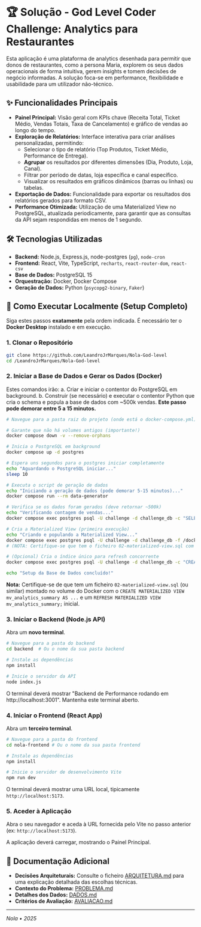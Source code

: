 # 🏆 Solução - God Level Coder Challenge: Analytics para Restaurantes

Esta aplicação é uma plataforma de analytics desenhada para permitir que donos de restaurantes, como a persona Maria, explorem os seus dados operacionais de forma intuitiva, gerem insights e tomem decisões de negócio informadas. A solução foca-se em performance, flexibilidade e usabilidade para um utilizador não-técnico.

## ✨ Funcionalidades Principais

* **Painel Principal:** Visão geral com KPIs chave (Receita Total, Ticket Médio, Vendas Totais, Taxa de Cancelamento) e gráfico de vendas ao longo do tempo.
* **Exploração de Relatórios:** Interface interativa para criar análises personalizadas, permitindo:
    * Selecionar o tipo de relatório (Top Produtos, Ticket Médio, Performance de Entrega).
    * **Agrupar** os resultados por diferentes dimensões (Dia, Produto, Loja, Canal).
    * Filtrar por período de datas, loja específica e canal específico.
    * Visualizar os resultados em gráficos dinâmicos (barras ou linhas) ou tabelas.
* **Exportação de Dados:** Funcionalidade para exportar os resultados dos relatórios gerados para formato CSV.
* **Performance Otimizada:** Utilização de uma Materialized View no PostgreSQL, atualizada periodicamente, para garantir que as consultas da API sejam respondidas em menos de 1 segundo.

## 🛠️ Tecnologias Utilizadas

* **Backend:** Node.js, Express.js, node-postgres (`pg`), `node-cron`
* **Frontend:** React, Vite, TypeScript, `recharts`, `react-router-dom`, `react-csv`
* **Base de Dados:** PostgreSQL 15
* **Orquestração:** Docker, Docker Compose
* **Geração de Dados:** Python (`psycopg2-binary`, `Faker`)

## 🚀 Como Executar Localmente (Setup Completo)

Siga estes passos **exatamente** pela ordem indicada. É necessário ter o **Docker Desktop** instalado e em execução.

### 1. Clonar o Repositório

```bash
git clone https://github.com/LeandroJrMarques/Nola-God-level
cd /LeandroJrMarques/Nola-God-level
````

### 2\. Iniciar a Base de Dados e Gerar os Dados (Docker)

Estes comandos irão:
a.  Criar e iniciar o contentor do PostgreSQL em background.
b.  Construir (se necessário) e executar o contentor Python que cria o schema e popula a base de dados com \~500k vendas. **Este passo pode demorar entre 5 a 15 minutos.**

```bash
# Navegue para a pasta raiz do projeto (onde está o docker-compose.yml)

# Garante que não há volumes antigos (importante!)
docker compose down -v --remove-orphans

# Inicia o PostgreSQL em background
docker compose up -d postgres

# Espera uns segundos para o postgres iniciar completamente
echo "Aguardando o PostgreSQL iniciar..."
sleep 10 

# Executa o script de geração de dados
echo "Iniciando a geração de dados (pode demorar 5-15 minutos)..."
docker compose run --rm data-generator

# Verifica se os dados foram gerados (deve retornar ~500k)
echo "Verificando contagem de vendas..."
docker compose exec postgres psql -U challenge -d challenge_db -c "SELECT COUNT(*) FROM sales;"

# Cria a Materialized View (primeira execução)
echo "Criando e populando a Materialized View..."
docker compose exec postgres psql -U challenge -d challenge_db -f /docker-entrypoint-initdb.d/02-materialized-view.sql 
# (NOTA: Certifique-se que tem o ficheiro 02-materialized-view.sql com o CREATE e REFRESH)

# (Opcional) Cria o índice único para refresh concorrente
docker compose exec postgres psql -U challenge -d challenge_db -c "CREATE UNIQUE INDEX IF NOT EXISTS idx_mv_summary_unique ON mv_analytics_summary(sale_id, product_id);"

echo "Setup da Base de Dados concluído!"
```

**Nota:** Certifique-se de que tem um ficheiro `02-materialized-view.sql` (ou similar) montado no volume do Docker com o `CREATE MATERIALIZED VIEW mv_analytics_summary AS ...` e um `REFRESH MATERIALIZED VIEW mv_analytics_summary;` inicial.

### 3\. Iniciar o Backend (Node.js API)

Abra um **novo terminal**.

```bash
# Navegue para a pasta do backend
cd backend  # Ou o nome da sua pasta backend

# Instale as dependências
npm install

# Inicie o servidor da API
node index.js
```

O terminal deverá mostrar "Backend de Performance rodando em http://localhost:3001". Mantenha este terminal aberto.

### 4\. Iniciar o Frontend (React App)

Abra um **terceiro terminal**.

```bash
# Navegue para a pasta do frontend
cd nola-frontend # Ou o nome da sua pasta frontend

# Instale as dependências
npm install

# Inicie o servidor de desenvolvimento Vite
npm run dev
```

O terminal deverá mostrar uma URL local, tipicamente `http://localhost:5173`.

### 5\. Aceder à Aplicação

Abra o seu navegador e aceda à URL fornecida pelo Vite no passo anterior (ex: `http://localhost:5173`).

A aplicação deverá carregar, mostrando o Painel Principal.

## 📄 Documentação Adicional

  * **Decisões Arquiteturais:** Consulte o ficheiro [ARQUITETURA.md](./ARQUITETURA.md) para uma explicação detalhada das escolhas técnicas.
  * **Contexto do Problema:** [PROBLEMA.md](./PROBLEMA.md)
  * **Detalhes dos Dados:** [DADOS.md](./DADOS.md)
  * **Critérios de Avaliação:** [AVALIACAO.md](./AVALIACAO.md)

-----

*Nola • 2025*

```

